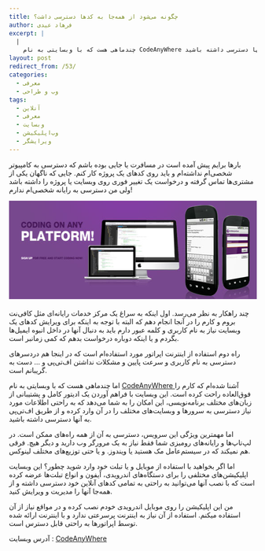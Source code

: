 ```yaml
---
title: چگونه می‌شود از همه‌جا به کدها دسترسی داشت؟
author: فرهاد عیدی
excerpt: |
  |
    چندماهی هست که با وبسایتی به نام CodeAnyWhere آشنا شده‌ام که کارم را فوق‌العاده راحت کرده است. این وبسایت با فراهم آوردن یک ادیتور کامل و پشتیبانی از زبان‌های مختلف برنامه‌نویسی، این امکان را به شما می‌دهد که به راحتی اطلاعات مورد نیاز دسترسی به سرورها و وبسایت‌های مختلف را در آن وارد کرده و از طریق اف‌تی‌پی به آنها دسترسی داشته باشید.
layout: post
redirect_from: /53/
categories:
  - معرفی
  - وب و طراحی
tags:
  - آنلاین
  - معرفی
  - وبسایت
  - وب‌اپلیکیشن
  - ویرایشگر
---
```

بارها برایم پیش آمده است در مسافرت یا جایی بوده باشم که دسترسی به کامپیوتر شخصی‌ام نداشته‌ام و باید روی کدهای یک پروژه کار کنم. جایی که ناگهان یکی از مشتری‌ها تماس گرفته و درخواست یک تغییر فوری روی وبسایت یا پروژه را داشته باشد ولی من دسترسی به رایانه شخصی‌ام ندارم!

<img class="mt-image-center" style="text-align: center; display: block; margin: 0 auto 20px;" alt="codeanywhere.jpg" src="/asset/legacy/codeanywhere.jpg" width="550" height="200" />

چند راهکار به نظر می‌رسد. اول اینکه به سراغ یک مرکز خدمات رایانه‌ای مثل کافی‌نت بروم و کارم را در آنجا انجام دهم که البته با توجه به اینکه برای ویرایش کدهای یک وبسایت نیاز به نام کاربری و کلمه عبور دارم باید به دنبال آنها در داخل انبوه ایمیل‌ها بگردم و یا اینکه دوباره درخواست بدهم که کمی زمانبر است.

<!-- more -->

راه دوم استفاده از اینترنت اپراتور مورد استفاده‌ام است که در اینجا هم دردسرهای دسترسی به نام کاربری و سرعت پایین و مشکلات نداشتن اف‌تی‌پی و &#8230; دست به گریبانم است.

اما چندماهی هست که با وبسایتی به نام [CodeAnyWhere ][1]آشنا شده‌ام که کارم را فوق‌العاده راحت کرده است. این وبسایت با فراهم آوردن یک ادیتور کامل و پشتیبانی از زبان‌های مختلف برنامه‌نویسی، این امکان را به شما می‌دهد که به راحتی اطلاعات مورد نیاز دسترسی به سرورها و وبسایت‌های مختلف را در آن وارد کرده و از طریق اف‌تی‌پی به آنها دسترسی داشته باشید.

اما مهمترین ویژگی این سرویس، دسترسی به آن از همه راه‌های ممکن است. در لپ‌تاپ‌ها و رایانه‌های رومیزی شما فقط نیاز به یک مرورگر وب دارید و دیگر هیچ. فرقی هم نمیکند که در سیستم‌عامل مک هستید یا ویندوز. و یا حتی توزیع‌های مختلف لینوکس.

اما اگر بخواهید با استفاده از موبایل و یا تبلت خود وارد شوید چطور؟ این وبسایت اپلیکیشن‌های مختلفی را برای دستگاه‌های اندرویدی، آیفون و انواع تبلت‌ها عرضه کرده است که با نصب آنها می‌توانید به راحتی به تمامی کدهای آنلاین خود دسترسی داشته و از همه‌جا آنها را مدیریت و ویرایش کنید.

من این اپلیکیشن را روی موبایل اندرویدی خودم نصب کرده و در مواقع نیاز از آن استفاده میکنم. استفاده از آن نیاز به اینترنت پرسرعتی ندارد و با اینترنت ارائه شده توسط اپراتورها به راحتی قابل دسترس است.

آدرس وبسایت : [CodeAnyWhere][1]

 [1]: https://codeanywhere.net/